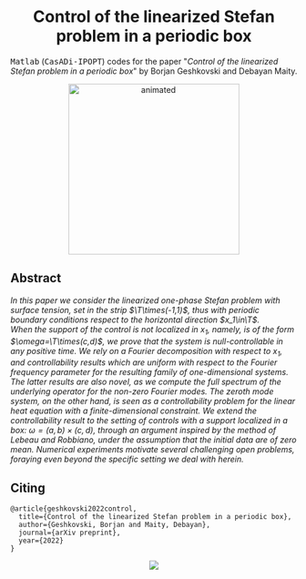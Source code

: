<!-- Title -->
<h1 align="center">
  Control of the linearized Stefan problem in a periodic box
</h1>

<tt>Matlab</tt> (<tt>CasADi-IPOPT</tt>) codes for the paper "*Control of the linearized Stefan problem in a periodic box*" by Borjan Geshkovski and Debayan Maity. 

<p align="center">
  <img src="figures/stefan-video.gif" alt="animated" width="300"/>
</p>

## Abstract

*In this paper we consider the linearized one-phase Stefan problem with surface tension, set in the strip $\T\times(-1,1)$, thus with periodic boundary conditions respect to the horizontal direction $x_1\in\T$.  
When the support of the control is not localized in $x_1$, namely, is of the form $\omega=\T\times(c,d)$, we prove that the system is null-controllable in any positive time. We rely on a Fourier decomposition with respect to $x_1$, and controllability results which are uniform with respect to the Fourier frequency parameter for the resulting family of one-dimensional systems. The latter results are also novel, as we compute the full spectrum of the underlying operator for the non-zero Fourier modes. The zeroth mode system, on the other hand, is seen as a controllability problem for the linear heat equation with a finite-dimensional constraint. We extend the controllability result to the setting of controls with a support localized in a box: $\omega=(a,b)\times(c,d)$, through an argument inspired by the method of Lebeau and Robbiano, under the assumption that the initial data are of zero mean. Numerical experiments motivate several challenging open problems, foraying even beyond the specific setting we deal with herein.*

## Citing

```
@article{geshkovski2022control,
  title={Control of the linearized Stefan problem in a periodic box},
  author={Geshkovski, Borjan and Maity, Debayan},
  journal={arXiv preprint},
  year={2022}
}
```

<p align="center">
  <img src="https://zenodo.org/badge/DOI/10.48550/arXiv.2203.03012.svg" link="https://doi.org/10.48550/arXiv.2203.03012">
</p>
